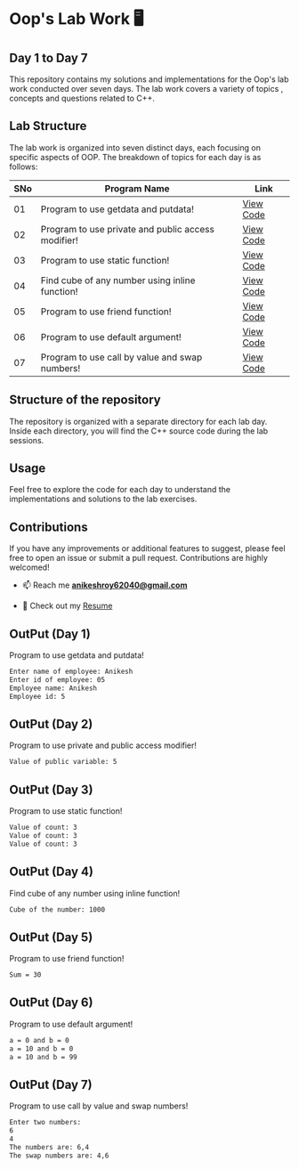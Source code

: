 # Oop's Lab Work 🖥️ 
## Day 1 to Day 7
This repository contains my solutions and implementations for the Oop's lab work conducted over seven days. The lab work covers a variety of topics , concepts and questions related to C++.

## Lab Structure
The lab work is organized into seven distinct days, each focusing on specific aspects of OOP. The breakdown of topics for each day is as follows:

| SNo | Program Name | Link |
| ----------- | ----------- | ----------- |
| 01 | Program to use getdata and putdata! | [View Code](https://github.com/Anikeshroy/Oops-Lab-Work/blob/main/Day1) |
| 02 | Program to use private and public access modifier! | [View Code](https://github.com/Anikeshroy/Oops-Lab-Work/blob/main/Day2) |
| 03 | Program to use static function! | [View Code](https://github.com/Anikeshroy/Oops-Lab-Work/blob/main/Day3) |
| 04 | Find cube of any number using inline function! | [View Code](https://github.com/Anikeshroy/Oops-Lab-Work/blob/main/Day4) |
| 05 | Program to use friend function! | [View Code](https://github.com/Anikeshroy/Oops-Lab-Work/blob/main/Day5) |
| 06 | Program to use default argument! | [View Code](https://github.com/Anikeshroy/Oops-Lab-Work/blob/main/Day6) |
| 07 | Program to use call by value and swap numbers! | [View Code](https://github.com/Anikeshroy/Oops-Lab-Work/blob/main/Day7) |

## Structure of the repository
The repository is organized with a separate directory for each lab day. Inside each directory, you will find the C++ source code during the lab sessions.

## Usage
Feel free to explore the code for each day to understand the implementations and solutions to the lab exercises.

## Contributions
If you have any improvements or additional features to suggest, please feel free to open an issue or submit a pull request. Contributions are highly welcomed!

- 📫 Reach me **anikeshroy62040@gmail.com**

- 📄 Check out my [Resume](https://resume.io/r/htscIJqIf)



## OutPut (Day 1)
Program to use getdata and putdata!

```bash
Enter name of employee: Anikesh
Enter id of employee: 05
Employee name: Anikesh
Employee id: 5
```

## OutPut (Day 2)
Program to use private and public access modifier!
    
```bash
Value of public variable: 5
```

## OutPut (Day 3)
Program to use static function!
```bash
Value of count: 3
Value of count: 3
Value of count: 3
```

## OutPut (Day 4)
Find cube of any number using inline function!
```bash
Cube of the number: 1000
```

## OutPut (Day 5)
Program to use friend function!
```bash
Sum = 30
```

## OutPut (Day 6)
Program to use default argument!
```bash
a = 0 and b = 0
a = 10 and b = 0
a = 10 and b = 99
```

## OutPut (Day 7)
Program to use call by value and swap numbers!
```bash
Enter two numbers: 
6
4
The numbers are: 6,4
The swap numbers are: 4,6
```
